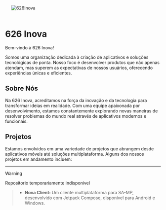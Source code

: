 
<div align="center" style="padding: 20px; display: inline-block;">
  <img src="https://github.com/user-attachments/assets/131dbea6-4808-4107-94e2-c52505b9e2c9" alt="626Inova" />
</div>


626 Inova
==========

Bem-vindo à 626 Inova! 

Somos uma organização dedicada à criação de aplicativos e soluções tecnológicas de ponta. 
Nosso foco é desenvolver produtos que não apenas atendam, mas superem as expectativas de nossos usuários, oferecendo experiências únicas e eficientes.

## Sobre Nós

Na 626 Inova, acreditamos na força da inovação e da tecnologia para transformar ideias em realidade. 
Com uma equipe apaixonada por desenvolvimento, estamos constantemente explorando novas maneiras de resolver problemas do mundo real através de aplicativos modernos e funcionais.

## Projetos

Estamos envolvidos em uma variedade de projetos que abrangem desde aplicativos móveis até soluções multiplataforma. Alguns dos nossos projetos em andamento incluem:

---
> [!WARNING]  
Repositorio temporariamente indisponivel
> - **Nova Client:** Um cliente multiplataforma para SA-MP, desenvolvido com Jetpack Compose, disponível para Android e Windows.
